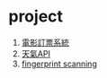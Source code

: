 # project
1. [電影訂票系統](https://shawnliu1012.github.io/my-project/movie-seat-booking/ ) 
2. [天氣API](https://shawnliu1012.github.io/my-project/weather%20api/)
3. [fingerprint scanning](https://shawnliu1012.github.io/my-project/layout%20practice/udemy/finger-scanning/)


